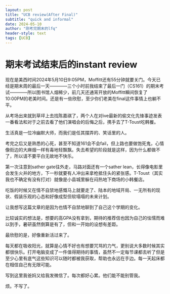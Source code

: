 ```yaml
---
layout: post
title: "UCB review(After Final)"
subtitle: "quick and informal"
date: 2024-05-10
author: "刚考完期末的lfq"
header-style: text
tags: [UCB]
---
```

# 期末考试结束后的instant review
现在是美西时间2024年5月10日9:05PM，Moffitt还有55分钟就要关门。今天已经是期末周的最后一天————三个小时前我结束了最后一门（CS161）的期末考试————所以图书馆人烟稀少，前几天还通宵开放的Moffitt瞬间恢复了10:00PM的老美时间。还是有一些欣慰，至少你们老美在final这件事情上也躺不平。

从考场出来就到草坪上去找陈嘉祺了，两个人在对ive最新的偷文化先锋事迹发表一番看法和对于之前去看了他们演唱会的后悔之后，携手去了T-Toust吃韩餐。

生活真是一位冷幽默大师，而我们是任其摆弄的、笑话里的人。

考完之后又是熟悉的心死，甚至不知道161会不会fail，但上路也要做饱死鬼，心情像街边的大麻烟一样有毒地轻飘飘。失去希望的阶段就是这样，因为什么都做不了，所以请不要平白无故地不快乐。

第一次注意到sather gate往外走，马路对面还有一个sather lean，长得像电影里会发生火并的地方，下一秒就要有人冲出来拿枪抵住头的紧张感。T-Toust（其实我也不确定有没有打对）就像是小县城里躲在闷热地下商场的小韩餐店。

吃饭的时候又在情不自禁地感慨马上就要走了、陆本的地域开局、一无所有的现状、假装乐观的心态和好像成型但软塌塌的未来计划。

让我想写这篇文章的是因为也情不自禁地聊到了自己这个学期的变化。

比较诚实的想法是，想要的高GPA没有拿到，期待的推荐信也因为自己的怯懦而难以到手，暑研虽然倒算是有了，但和一开始的设想有差距。

最欣慰的是，好像重新活过来了。

每天都在吸收阳光，就算是心情不好也有想要咒骂的力气，更别说大多数时候其实都很快乐。打开电脑变成了一件值得期待的事情，虽然不一定每节课都去听了但是至少心里有底气这些知识可以随时都被我获取，帮助也永远在手边。每一天起床都在相信自己有无限可能。

写到这里我爸妈又给我发微信了。每次都好心累。他们能不能别管我。

烦。不写了。

